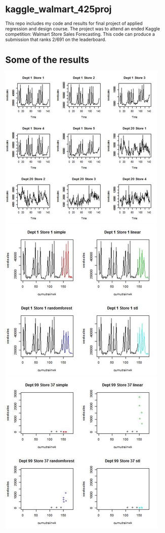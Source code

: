# kaggle_walmart_425proj
This repo includes my code and results for final project of applied regression and design course.
The project was to attend an ended Kaggle competition: Walmart Store Sales Forecasting.
This code can produce a submission that ranks 2/691 on the leaderboard.
# Some of the results
![](firstlook.jpeg)
![](result1.jpeg)
![](result4.jpeg)
